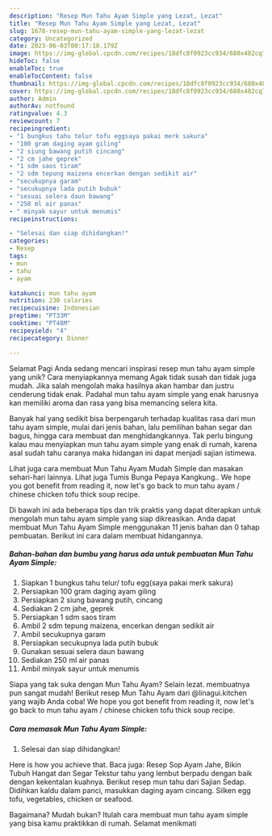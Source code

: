 ```yaml
---
description: "Resep Mun Tahu Ayam Simple yang Lezat, Lezat"
title: "Resep Mun Tahu Ayam Simple yang Lezat, Lezat"
slug: 1678-resep-mun-tahu-ayam-simple-yang-lezat-lezat
category: Uncategorized
date: 2023-06-03T00:17:18.179Z
image: https://img-global.cpcdn.com/recipes/18dfc8f0923cc934/680x482cq70/mun-tahu-ayam-simple-foto-resep-utama.jpg
hideToc: false
enableToc: true
enableTocContent: false
thumbnail: https://img-global.cpcdn.com/recipes/18dfc8f0923cc934/680x482cq70/mun-tahu-ayam-simple-foto-resep-utama.jpg
cover: https://img-global.cpcdn.com/recipes/18dfc8f0923cc934/680x482cq70/mun-tahu-ayam-simple-foto-resep-utama.jpg
author: Admin
authorAv: notfound
ratingvalue: 4.3
reviewcount: 7
recipeingredient:
- "1 bungkus tahu telur tofu eggsaya pakai merk sakura"
- "100 gram daging ayam giling"
- "2 siung bawang putih cincang"
- "2 cm jahe geprek"
- "1 sdm saos tiram"
- "2 sdm tepung maizena encerkan dengan sedikit air"
- "secukupnya garam"
- "secukupnya lada putih bubuk"
- "sesuai selera daun bawang"
- "250 ml air panas"
- " minyak sayur untuk menumis"
recipeinstructions:

- "Selesai dan siap dihidangkan!"
categories:
- Resep
tags:
- mun
- tahu
- ayam

katakunci: mun tahu ayam 
nutrition: 230 calories
recipecuisine: Indonesian
preptime: "PT33M"
cooktime: "PT48M"
recipeyield: "4"
recipecategory: Dinner

---
```



Selamat Pagi Anda sedang mencari inspirasi resep mun tahu ayam simple yang unik? Cara menyiapkannya memang Agak tidak susah dan tidak juga mudah. Jika salah mengolah maka hasilnya akan hambar dan justru cenderung tidak enak. Padahal mun tahu ayam simple yang enak harusnya kan memiliki aroma dan rasa yang bisa memancing selera kita.


Banyak hal yang sedikit bisa berpengaruh terhadap kualitas rasa dari mun tahu ayam simple, mulai dari jenis bahan, lalu pemilihan bahan segar dan bagus, hingga cara membuat dan menghidangkannya. Tak perlu bingung kalau mau menyiapkan mun tahu ayam simple yang enak di rumah, karena asal sudah tahu caranya maka hidangan ini dapat menjadi sajian istimewa.

Lihat juga cara membuat Mun Tahu Ayam Mudah Simple dan masakan sehari-hari lainnya. Lihat juga Tumis Bunga Pepaya Kangkung.. We hope you got benefit from reading it, now let&#39;s go back to mun tahu ayam / chinese chicken tofu thick soup recipe.


Di bawah ini ada beberapa tips dan trik praktis yang dapat diterapkan untuk mengolah mun tahu ayam simple yang siap dikreasikan. Anda dapat membuat Mun Tahu Ayam Simple menggunakan 11 jenis bahan dan 0 tahap pembuatan. Berikut ini cara dalam membuat hidangannya.

<!--inarticleads1-->

##### Bahan-bahan dan bumbu yang harus ada untuk pembuatan Mun Tahu Ayam Simple:

1. Siapkan 1 bungkus tahu telur/ tofu egg(saya pakai merk sakura)
1. Persiapkan 100 gram daging ayam giling
1. Persiapkan 2 siung bawang putih, cincang
1. Sediakan 2 cm jahe, geprek
1. Persiapkan 1 sdm saos tiram
1. Ambil 2 sdm tepung maizena, encerkan dengan sedikit air
1. Ambil secukupnya garam
1. Persiapkan secukupnya lada putih bubuk
1. Gunakan sesuai selera daun bawang
1. Sediakan 250 ml air panas
1. Ambil  minyak sayur untuk menumis


Siapa yang tak suka dengan Mun Tahu Ayam? Selain lezat. membuatnya pun sangat mudah! Berikut resep Mun Tahu Ayam dari @linagui.kitchen yang wajib Anda coba! We hope you got benefit from reading it, now let&#39;s go back to mun tahu ayam / chinese chicken tofu thick soup recipe. 

<!--inarticleads2-->

##### Cara memasak Mun Tahu Ayam Simple:


1. Selesai dan siap dihidangkan!

Here is how you achieve that. Baca juga: Resep Sop Ayam Jahe, Bikin Tubuh Hangat dan Segar Tekstur tahu yang lembut berpadu dengan baik dengan kekentalan kuahnya. Berikut resep mun tahu dari Sajian Sedap. Didihkan kaldu dalam panci, masukkan daging ayam cincang. Silken egg tofu, vegetables, chicken or seafood. 

Bagaimana? Mudah bukan? Itulah cara membuat mun tahu ayam simple yang bisa kamu praktikkan di rumah. Selamat menikmati

